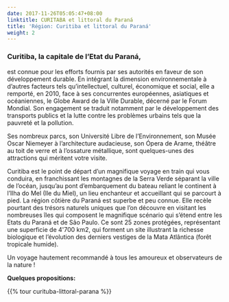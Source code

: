 ```yaml
---
date: 2017-11-26T05:05:47+08:00
linktitle: CURITABA et littoral du Paraná
title: 'Région: Curitiba et littoral du Paraná'
weight: 2
---
```


### Curitiba, la capitale de l’Etat du Paraná,
est connue pour les efforts fournis par ses autorités en faveur de son développement durable. En intégrant la dimension environnementale à d’autres facteurs tels qu’intellectuel, culturel, économique et social, elle a remporté, en 2010, face à ses concurrentes européennes, asiatiques et océaniennes, le Globe Award de la Ville Durable, décerné par le Forum Mondial. Son engagement se traduit notamment par le développement des transports publics et la lutte contre les problèmes urbains tels que la pauvreté et la pollution.

Ses nombreux parcs, son Université Libre de l’Environnement, son Musée Oscar Niemeyer à l’architecture audacieuse, son Ópera de Arame, théâtre au toit de verre et à l’ossature métallique, sont quelques-unes des attractions qui méritent votre visite.

Curitiba est le point de départ d’un magnifique voyage en train qui vous conduira, en franchissant les montagnes de la Serra Verde séparant la ville de l’océan, jusqu’au pont d’embarquement du bateau reliant le continent à l’Ilha do Mel (Ile du Miel), un lieu enchanteur et accueillant qui se parcourt à pied. La région côtière du Paraná est superbe et peu connue. Elle recèle pourtant des trésors naturels uniques que l’on découvre en visitant les nombreuses îles qui composent le magnifique scénario qui s’étend entre les Etats du Paraná et de São Paulo. Ce sont 25 zones protégées, représentant une superficie de 4'700 km2, qui forment un site illustrant la richesse biologique et l’évolution des derniers vestiges de la Mata Atlântica (forêt tropicale humide).

Un voyage hautement recommandé à tous les amoureux et observateurs de la nature !

**Quelques propositions:**

{{% tour curituba-littoral-parana %}}
